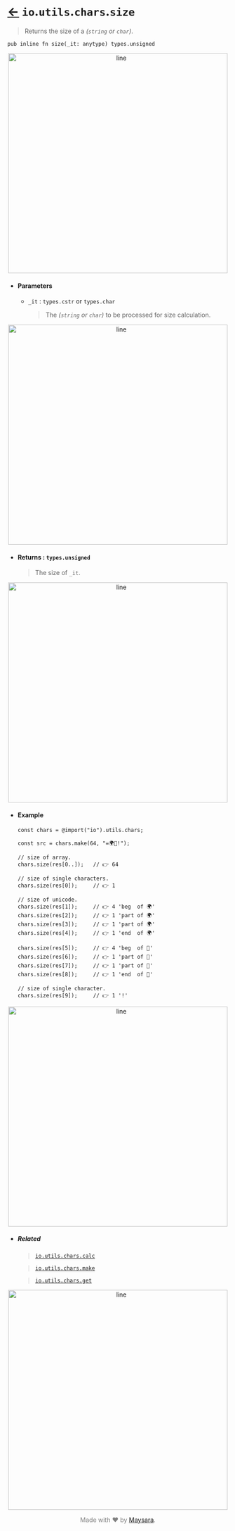 # [←](../readme.md) `io`.`utils`.`chars`.`size`

> Returns the size of a _(`string` or `char`)_.

```zig
pub inline fn size(_it: anytype) types.unsigned
```


<div align="center">
<img src="https://raw.githubusercontent.com/Super-ZIG/io/refs/heads/main/docs/dist/img/md/line.png" alt="line" style="width:500px;"/>
</div>

- #### Parameters

    - `_it` : `types.cstr` or `types.char`

        > The _(`string` or `char`)_ to be processed for size calculation.


<div align="center">
<img src="https://raw.githubusercontent.com/Super-ZIG/io/refs/heads/main/docs/dist/img/md/line.png" alt="line" style="width:500px;"/>
</div>

- #### Returns : `types.unsigned`

    > The size of `_it`.

<div align="center">
<img src="https://raw.githubusercontent.com/Super-ZIG/io/refs/heads/main/docs/dist/img/md/line.png" alt="line" style="width:500px;"/>
</div>

- #### Example

    ```zig
    const chars = @import("io").utils.chars;
    ```

    ```zig
    const src = chars.make(64, "=🌍🌟!");

    // size of array.
    chars.size(res[0..]);   // 👉 64

    // size of single characters.
    chars.size(res[0]);     // 👉 1

    // size of unicode.
    chars.size(res[1]);     // 👉 4 'beg  of 🌍'
    chars.size(res[2]);     // 👉 1 'part of 🌍'
    chars.size(res[3]);     // 👉 1 'part of 🌍'
    chars.size(res[4]);     // 👉 1 'end  of 🌍'

    chars.size(res[5]);     // 👉 4 'beg  of 🌟'
    chars.size(res[6]);     // 👉 1 'part of 🌟'
    chars.size(res[7]);     // 👉 1 'part of 🌟'
    chars.size(res[8]);     // 👉 1 'end  of 🌟'

    // size of single character.
    chars.size(res[9]);     // 👉 1 '!'
    ```


<div align="center">
<img src="https://raw.githubusercontent.com/Super-ZIG/io/refs/heads/main/docs/dist/img/md/line.png" alt="line" style="width:500px;"/>
</div>

- ##### Related

  > [`io.utils.chars.calc`](./calc.md)

  > [`io.utils.chars.make`](./make.md)

  > [`io.utils.chars.get`](./get.md)

<div align="center">
<img src="https://raw.githubusercontent.com/Super-ZIG/io/refs/heads/main/docs/dist/img/md/line.png" alt="line" style="width:500px;"/>
</div>

<p align="center" style="color:grey;">Made with ❤️ by <a href="http://github.com/maysara-elshewehy" target="blank">Maysara</a>.</p>